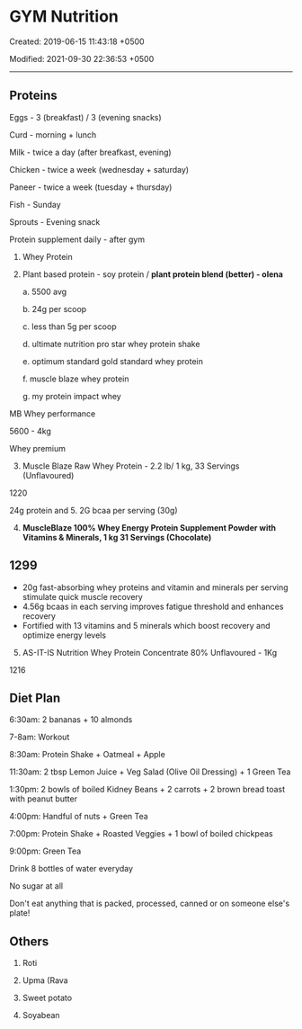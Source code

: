# GYM Nutrition

Created: 2019-06-15 11:43:18 +0500

Modified: 2021-09-30 22:36:53 +0500

---

## Proteins

Eggs - 3 (breakfast) / 3 (evening snacks)

Curd - morning + lunch

Milk - twice a day (after breafkast, evening)

Chicken - twice a week (wednesday + saturday)

Paneer - twice a week (tuesday + thursday)

Fish - Sunday

Sprouts - Evening snack

Protein supplement daily - after gym

1.  Whey Protein

2.  Plant based protein - soy protein / **plant protein blend (better) - olena**

    a.  5500 avg

    b.  24g per scoop

    c.  less than 5g per scoop

    d.  ultimate nutrition pro star whey protein shake

    e.  optimum standard gold standard whey protein

    f.  muscle blaze whey protein

    g.  my protein impact whey

MB Whey performance

5600 - 4kg

Whey premium

3.  Muscle Blaze Raw Whey Protein - 2.2 lb/ 1 kg, 33 Servings (Unflavoured)

1220

24g protein and 5. 2G bcaa per serving (30g)

4.  **MuscleBlaze 100% Whey Energy Protein Supplement Powder with Vitamins & Minerals, 1 kg 31 Servings (Chocolate)**

## 1299
-   20g fast-absorbing whey proteins and vitamin and minerals per serving stimulate quick muscle recovery
-   4.56g bcaas in each serving improves fatigue threshold and enhances recovery
-   Fortified with 13 vitamins and 5 minerals which boost recovery and optimize energy levels

5.  AS-IT-IS Nutrition Whey Protein Concentrate 80% Unflavoured - 1Kg

1216

## Diet Plan

6:30am: 2 bananas + 10 almonds

7-8am: Workout

8:30am: Protein Shake + Oatmeal + Apple

11:30am: 2 tbsp Lemon Juice + Veg Salad (Olive Oil Dressing) + 1 Green Tea

1:30pm: 2 bowls of boiled Kidney Beans + 2 carrots + 2 brown bread toast with peanut butter

4:00pm: Handful of nuts + Green Tea

7:00pm: Protein Shake + Roasted Veggies + 1 bowl of boiled chickpeas

9:00pm: Green Tea

Drink 8 bottles of water everyday

No sugar at all

Don't eat anything that is packed, processed, canned or on someone else's plate!

## Others

1.  Roti

2.  Upma (Rava

3.  Sweet potato

4.  Soyabean
